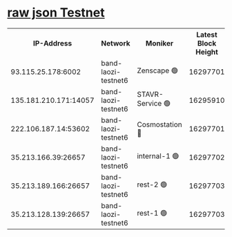 
[raw json Testnet](https://rpc-check.bandt.stavr.tech/bandt/rpcbandt_result.json)
=

<table><tr><th>IP-Address</th><th>Network</th><th>Moniker</th><th>Latest Block Height</th><th>Earliest Block Height</th><th>Catching Up</th><th>Tx Index</th><th>Voting Power</th><th>Scan Time</th></tr><tr><td>93.115.25.178:6002</td><td>band-laozi-testnet6</td><td>Zenscape 🟢</td><td>16297701</td><td>12460001</td><td>False</td><td>on</td><td>0</td><td>2024-02-28T13:13:10.735178483UTC</td></tr><tr><td>135.181.210.171:14057</td><td>band-laozi-testnet6</td><td>STAVR-Service 🟢</td><td>16295910</td><td>15322501</td><td>False</td><td>on</td><td>0</td><td>2024-02-28T13:13:11.140476430UTC</td></tr><tr><td>222.106.187.14:53602</td><td>band-laozi-testnet6</td><td>Cosmostation 🔴</td><td>16297701</td><td>15423001</td><td>False</td><td>on</td><td>2203655</td><td>2024-02-28T13:13:12.637647501UTC</td></tr><tr><td>35.213.166.39:26657</td><td>band-laozi-testnet6</td><td>internal-1 🟢</td><td>16297702</td><td>16197702</td><td>False</td><td>on</td><td>0</td><td>2024-02-28T13:13:13.536075113UTC</td></tr><tr><td>35.213.189.166:26657</td><td>band-laozi-testnet6</td><td>rest-2 🟢</td><td>16297703</td><td>16197703</td><td>False</td><td>on</td><td>0</td><td>2024-02-28T13:13:14.435433583UTC</td></tr><tr><td>35.213.128.139:26657</td><td>band-laozi-testnet6</td><td>rest-1 🟢</td><td>16297703</td><td>16197703</td><td>False</td><td>on</td><td>0</td><td>2024-02-28T13:13:15.348886926UTC</td></tr></table>
